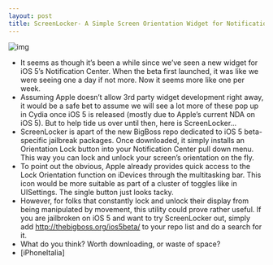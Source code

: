 ```yaml
---
layout: post
title: ScreenLocker- A Simple Screen Orientation Widget for Notifications Center
---
```

![img](http://media.idownloadblog.com/wp-content/uploads/2011/07/Screen-shot-2011-07-05-at-9.45.41-PM.png)
* It seems as though it’s been a while since we’ve seen a new widget for iOS 5’s Notification Center. When the beta first launched, it was like we were seeing one a day if not more. Now it seems more like one per week.
* Assuming Apple doesn’t allow 3rd party widget development right away, it would be a safe bet to assume we will see a lot more of these pop up in Cydia once iOS 5 is released (mostly due to Apple’s current NDA on iOS 5). But to help tide us over until then, here is ScreenLocker…
* ScreenLocker is apart of the new BigBoss repo dedicated to iOS 5 beta-specific jailbreak packages. Once downloaded, it simply installs an Orientation Lock button into your Notification Center pull down menu. This way you can lock and unlock your screen’s orientation on the fly.
* To point out the obvious, Apple already provides quick access to the Lock Orientation function on iDevices through the multitasking bar. This icon would be more suitable as part of a cluster of toggles like in UISettings. The single button just looks tacky.
* However, for folks that constantly lock and unlock their display from being manipulated by movement, this utility could prove rather useful. If you are jailbroken on iOS 5 and want to try ScreenLocker out, simply add http://thebigboss.org/ios5beta/ to your repo list and do a search for it.
* What do you think? Worth downloading, or waste of space?
* [iPhoneItalia]


